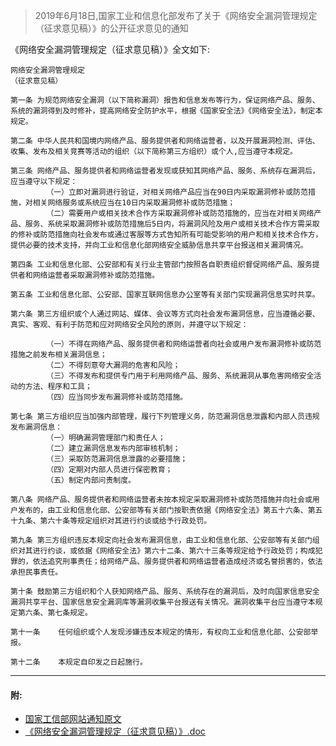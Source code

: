 [TITLE]:《网络安全漏洞管理规定（征求意见稿）》
[TAGS]:其它

> 2019年6月18日,国家工业和信息化部发布了关于《网络安全漏洞管理规定（征求意见稿）》的公开征求意见的通知

《网络安全漏洞管理规定（征求意见稿）》全文如下:


```
网络安全漏洞管理规定
（征求意见稿）

第一条	为规范网络安全漏洞（以下简称漏洞）报告和信息发布等行为，保证网络产品、服务、系统的漏洞得到及时修补，提高网络安全防护水平，根据《国家安全法》《网络安全法》，制定本规定。

第二条	中华人民共和国境内网络产品、服务提供者和网络运营者，以及开展漏洞检测、评估、收集、发布及相关竞赛等活动的组织（以下简称第三方组织）或个人,应当遵守本规定。

第三条	网络产品、服务提供者和网络运营者发现或获知其网络产品、服务、系统存在漏洞后，应当遵守以下规定：
		（一）立即对漏洞进行验证，对相关网络产品应当在90日内采取漏洞修补或防范措施，对相关网络服务或系统应当在10日内采取漏洞修补或防范措施；
		（二）需要用户或相关技术合作方采取漏洞修补或防范措施的，应当在对相关网络产品、服务、系统采取漏洞修补或防范措施后5日内，将漏洞风险及用户或相关技术合作方需采取的修补或防范措施向社会发布或通过客服等方式告知所有可能受影响的用户和相关技术合作方，提供必要的技术支持，并向工业和信息化部网络安全威胁信息共享平台报送相关漏洞情况。
		
第四条	工业和信息化部、公安部和有关行业主管部门按照各自职责组织督促网络产品、服务提供者和网络运营者采取漏洞修补或防范措施。

第五条	工业和信息化部、公安部、国家互联网信息办公室等有关部门实现漏洞信息实时共享。

第六条	第三方组织或个人通过网站、媒体、会议等方式向社会发布漏洞信息，应当遵循必要、真实、客观、有利于防范和应对网络安全风险的原则，并遵守以下规定：

		（一）不得在网络产品、服务提供者和网络运营者向社会或用户发布漏洞修补或防范措施之前发布相关漏洞信息； 
		（二）不得刻意夸大漏洞的危害和风险；
		（三）不得发布和提供专门用于利用网络产品、服务、系统漏洞从事危害网络安全活动的方法、程序和工具；
		（四）应当同步发布漏洞修补或防范措施。
		
第七条	第三方组织应当加强内部管理，履行下列管理义务，防范漏洞信息泄露和内部人员违规发布漏洞信息：
		（一）明确漏洞管理部门和责任人；
		（二）建立漏洞信息发布内部审核机制；
		（三）采取防范漏洞信息泄露的必要措施；
		（四）定期对内部人员进行保密教育；
		（五）制定内部问责制度。
		
第八条	网络产品、服务提供者和网络运营者未按本规定采取漏洞修补或防范措施并向社会或用户发布的，由工业和信息化部、公安部等有关部门按职责依据《网络安全法》第五十六条、第五十九条、第六十条等规定组织对其进行约谈或给予行政处罚。

第九条	第三方组织违反本规定向社会发布漏洞信息，由工业和信息化部、公安部等有关部门组织对其进行约谈，或依据《网络安全法》第六十二条、第六十三条等规定给予行政处罚；构成犯罪的，依法追究刑事责任；给网络产品、服务提供者和网络运营者造成经济或名誉损害的，依法承担民事责任。

第十条	鼓励第三方组织和个人获知网络产品、服务、系统存在的漏洞后，及时向国家信息安全漏洞共享平台、国家信息安全漏洞库等漏洞收集平台报送有关情况。漏洞收集平台应当遵守本规定第六条、第七条规定。

第十一条	任何组织或个人发现涉嫌违反本规定的情形，有权向工业和信息化部、公安部举报。

第十二条	本规定自印发之日起施行。
```
-------------
#### 附:
- [国家工信部网站通知原文](http://www.miit.gov.cn/n1146285/n1146352/n3054355/n3057724/n3057728/c7005976/content.html)
- [《网络安全漏洞管理规定（征求意见稿）》.doc](http://www.miit.gov.cn/n1146285/n1146352/n3054355/n3057724/n3057728/c7005976/part/7007938.doc)